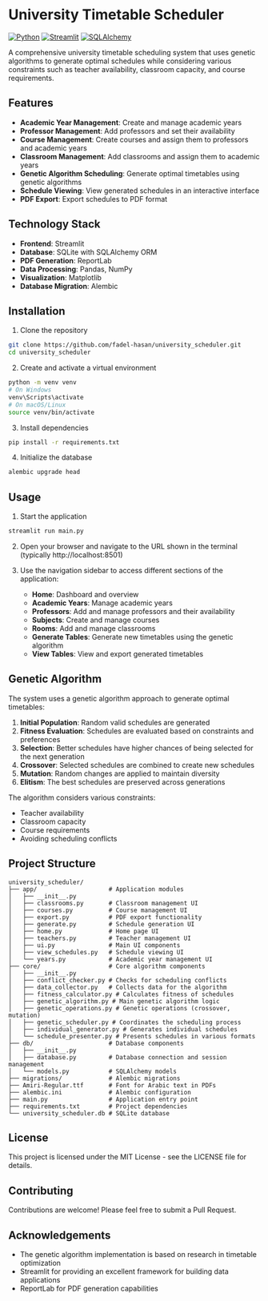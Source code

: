 # University Timetable Scheduler

[![Python](https://img.shields.io/badge/Python-3.12-blue.svg)](https://www.python.org/)
[![Streamlit](https://img.shields.io/badge/Streamlit-1.31.0-red.svg)](https://streamlit.io/)
[![SQLAlchemy](https://img.shields.io/badge/SQLAlchemy-2.0.23-green.svg)](https://www.sqlalchemy.org/)

A comprehensive university timetable scheduling system that uses genetic algorithms to generate optimal schedules while considering various constraints such as teacher availability, classroom capacity, and course requirements.

## Features

- **Academic Year Management**: Create and manage academic years
- **Professor Management**: Add professors and set their availability
- **Course Management**: Create courses and assign them to professors and academic years
- **Classroom Management**: Add classrooms and assign them to academic years
- **Genetic Algorithm Scheduling**: Generate optimal timetables using genetic algorithms
- **Schedule Viewing**: View generated schedules in an interactive interface
- **PDF Export**: Export schedules to PDF format

## Technology Stack

- **Frontend**: Streamlit
- **Database**: SQLite with SQLAlchemy ORM
- **PDF Generation**: ReportLab
- **Data Processing**: Pandas, NumPy
- **Visualization**: Matplotlib
- **Database Migration**: Alembic

## Installation

1. Clone the repository

```bash
git clone https://github.com/fadel-hasan/university_scheduler.git
cd university_scheduler
```

2. Create and activate a virtual environment

```bash
python -m venv venv
# On Windows
venv\Scripts\activate
# On macOS/Linux
source venv/bin/activate
```

3. Install dependencies

```bash
pip install -r requirements.txt
```

4. Initialize the database

```bash
alembic upgrade head
```

## Usage

1. Start the application

```bash
streamlit run main.py
```

2. Open your browser and navigate to the URL shown in the terminal (typically http://localhost:8501)

3. Use the navigation sidebar to access different sections of the application:
   - **Home**: Dashboard and overview
   - **Academic Years**: Manage academic years
   - **Professors**: Add and manage professors and their availability
   - **Subjects**: Create and manage courses
   - **Rooms**: Add and manage classrooms
   - **Generate Tables**: Generate new timetables using the genetic algorithm
   - **View Tables**: View and export generated timetables

## Genetic Algorithm

The system uses a genetic algorithm approach to generate optimal timetables:

1. **Initial Population**: Random valid schedules are generated
2. **Fitness Evaluation**: Schedules are evaluated based on constraints and preferences
3. **Selection**: Better schedules have higher chances of being selected for the next generation
4. **Crossover**: Selected schedules are combined to create new schedules
5. **Mutation**: Random changes are applied to maintain diversity
6. **Elitism**: The best schedules are preserved across generations

The algorithm considers various constraints:
- Teacher availability
- Classroom capacity
- Course requirements
- Avoiding scheduling conflicts

## Project Structure

```
university_scheduler/
├── app/                    # Application modules
│   ├── __init__.py
│   ├── classrooms.py       # Classroom management UI
│   ├── courses.py          # Course management UI
│   ├── export.py           # PDF export functionality
│   ├── generate.py         # Schedule generation UI
│   ├── home.py             # Home page UI
│   ├── teachers.py         # Teacher management UI
│   ├── ui.py               # Main UI components
│   ├── view_schedules.py   # Schedule viewing UI
│   └── years.py            # Academic year management UI
├── core/                   # Core algorithm components
│   ├── __init__.py
│   ├── conflict_checker.py # Checks for scheduling conflicts
│   ├── data_collector.py   # Collects data for the algorithm
│   ├── fitness_calculator.py # Calculates fitness of schedules
│   ├── genetic_algorithm.py # Main genetic algorithm logic
│   ├── genetic_operations.py # Genetic operations (crossover, mutation)
│   ├── genetic_scheduler.py # Coordinates the scheduling process
│   ├── individual_generator.py # Generates individual schedules
│   └── schedule_presenter.py # Presents schedules in various formats
├── db/                     # Database components
│   ├── __init__.py
│   ├── database.py         # Database connection and session management
│   └── models.py           # SQLAlchemy models
├── migrations/             # Alembic migrations
├── Amiri-Regular.ttf       # Font for Arabic text in PDFs
├── alembic.ini             # Alembic configuration
├── main.py                 # Application entry point
├── requirements.txt        # Project dependencies
└── university_scheduler.db # SQLite database
```

## License

This project is licensed under the MIT License - see the LICENSE file for details.

## Contributing

Contributions are welcome! Please feel free to submit a Pull Request.

## Acknowledgements

- The genetic algorithm implementation is based on research in timetable optimization
- Streamlit for providing an excellent framework for building data applications
- ReportLab for PDF generation capabilities